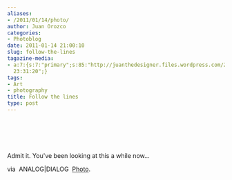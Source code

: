 ```yaml
---
aliases:
- /2011/01/14/photo/
author: Juan Orozco
categories:
- Photoblog
date: 2011-01-14 21:00:10
slug: follow-the-lines
tagazine-media:
- a:7:{s:7:"primary";s:85:"http://juanthedesigner.files.wordpress.com/2011/01/tumblr_lew35082cb1qf0xk3o1_500.jpg";s:6:"images";a:1:{s:85:"http://juanthedesigner.files.wordpress.com/2011/01/tumblr_lew35082cb1qf0xk3o1_500.jpg";a:6:{s:8:"file_url";s:85:"http://juanthedesigner.files.wordpress.com/2011/01/tumblr_lew35082cb1qf0xk3o1_500.jpg";s:5:"width";s:3:"480";s:6:"height";s:3:"362";s:4:"type";s:5:"image";s:4:"area";s:6:"173760";s:9:"file_path";s:0:"";}}s:6:"videos";a:0:{}s:11:"image_count";s:1:"1";s:6:"author";s:7:"8033531";s:7:"blog_id";s:8:"17975075";s:9:"mod_stamp";s:19:"2011-01-14
  23:31:20";}
tags:
- Art
- photography
title: Follow the lines
type: post
---
```


&nbsp;

<p style="text-align:center;">
  <a href="http://notes.analogdialog.com/post/2737665091"><img src='http://juanthedesigner.files.wordpress.com/2011/01/tumblr_lew35082cb1qf0xk3o1_500.jpg?w=580' alt='' data-recalc-dims="1" /></a>
</p>

&nbsp;

Admit it. You've been looking at this a while now...

via  ANALOG|DIALOG  [Photo][1].

[1]: http://notes.analogdialog.com/post/2737665091